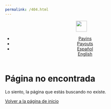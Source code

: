 ```yaml
---
permalink: /404.html
---
```


<script>
    function onPageLoad() {
        loadIcons();
        const currentUrl = window.location.href;
        var pathName = window.location.pathname.substring(1);
        if(!currentUrl.includes("/en/") && !currentUrl.includes("/es/") && !currentUrl.includes("/pt/")) {
            var host = currentUrl.replace(pathName, "");
          	var spliPathName = pathName.split("/");
          	console.log(spliPathName[0]);
          	pathName = pathName.replace(spliPathName[0], "");
          	var newUrl = host+spliPathName[0]+"/en"+pathName;
          	console.log(currentUrl);
          	console.log(newUrl);
            window.location.href = newUrl;
        } else {
            var homeLink = document.getElementsByClassName("navbar-brand")[0];
            var language = "/en";
            if(currentUrl.includes("/es/")) {
                language = "/es";
            } else if(currentUrl.includes("/pt/")) {
                language = "/pt";
            }
            homeLink.href = "/devBambooPaymentDoc" + language;
        }
    }

    function loadIcons() {
        var head = document.head || document.getElementsByTagName('head')[0];

        var faviconLink1 = document.createElement('link');

        faviconLink1.rel = 'shortcut icon'; 
        faviconLink1.href = 'https://bamboopaymentsystems.com/wp-content/uploads/2021/10/cropped-favicon-32x32.png'; 

        head.appendChild(faviconLink1);
        
        var faviconLink2 = document.createElement('link');

        faviconLink2.rel = 'apple-touch-icon'; 
        faviconLink2.href = 'https://bamboopaymentsystems.com/wp-content/uploads/2021/10/cropped-favicon-32x32.png';
        faviconLink2.sizes = '180x180';

        head.appendChild(faviconLink2);
        
        var faviconLink3 = document.createElement('link');

        faviconLink3.rel = 'icon'; 
        faviconLink3.href = 'https://bamboopaymentsystems.com/wp-content/uploads/2021/10/cropped-favicon-32x32.png'; 

        head.appendChild(faviconLink3);

        var cssLink = document.createElement('link');
        
        cssLink.rel = 'stylesheet';
        cssLink.type = 'text/css';
        cssLink.href = '../../css/custom.css'; 

        head.appendChild(cssLink);
            
    }
    
    document.addEventListener("DOMContentLoaded", onPageLoad);
</script>
<header>
      
<nav class="js-navbar-scroll navbar navbar-expand navbar-dark flex-column flex-md-row td-navbar">
   <a class="navbar-brand" href="../../../../es/">
   <span class="navbar-logo"><img src="../../../../assets/BambooPayment.svg" style="height: 36px;"></span>
   </a>
   <div class="td-navbar-nav-scroll ml-md-auto" id="main_navbar">
      <ul class="navbar-nav mt-2 mt-lg-0">
         <li class="nav-item mr-4 mb-2 mb-lg-0">
            <a class="nav-link active" href="../../../../es/docs.html">
               <span class="active">Payins</span>
               <div class="content-bar-menu2"></div>
            </a>
         </li>
         <li class="nav-item mr-4 mb-2 mb-lg-0">
            <a class="nav-link" href="../../../../es/payouts.html">
               <span>Payouts</span>
               <div class="content-bar-menu2"></div>
            </a>
         </li>
         <li class="nav-item dropdown d-none d-lg-block">
            <a class="nav-link dropdown-toggle" href="#" id="navbarDropdown" role="button" data-toggle="dropdown" aria-haspopup="true" aria-expanded="false">
               <div class="content-bar-menu"></div>
               Español
            </a>
            <div class="dropdown-menu" aria-labelledby="navbarDropdownMenuLink">
               <a class="dropdown-item" href="../../../../en/docs/payment-methods/uruguay/uy-cards.html">English</a>
            </div>
         </li>
      </ul>
   </div>
</nav>
</header>

# Página no encontrada

Lo siento, la página que estás buscando no existe.

[Volver a la página de inicio](/)
